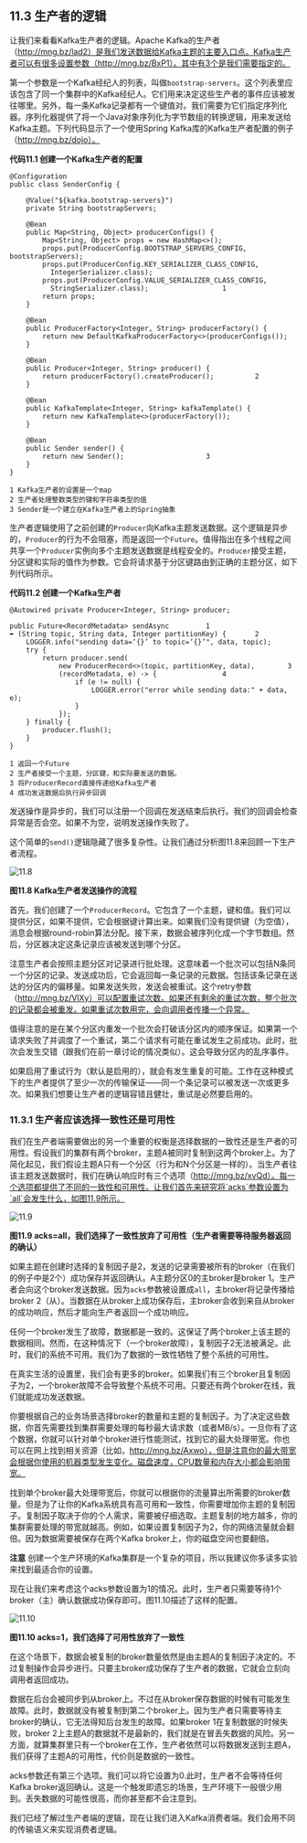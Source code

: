 ## 11.3 生产者的逻辑

让我们来看看Kafka生产者的逻辑。Apache Kafka的生产者（http://mng.bz/lad2）是我们发送数据给Kafka主题的主要入口点。Kafka生产者可以有很多设置参数（http://mng.bz/BxP1）。其中有3个是我们需要指定的。

第一个参数是一个Kafka经纪人的列表，叫做`bootstrap-servers`。这个列表里应该包含了同一个集群中的Kafka经纪人。它们用来决定这些生产者的事件应该被发往哪里。另外，每一条Kafka记录都有一个键值对。我们需要为它们指定序列化器。序列化器提供了将一个Java对象序列化为字节数组的转换逻辑，用来发送给Kafka主题。下列代码显示了一个使用Spring Kafka库的Kafka生产者配置的例子（http://mng.bz/dojo）。

**代码11.1 创建一个Kafka生产者的配置**
```
@Configuration
public class SenderConfig {

    @Value("${kafka.bootstrap-servers}")
    private String bootstrapServers;

    @Bean
    public Map<String, Object> producerConfigs() {
        Map<String, Object> props = new HashMap<>();
        props.put(ProducerConfig.BOOTSTRAP_SERVERS_CONFIG, bootstrapServers);
        props.put(ProducerConfig.KEY_SERIALIZER_CLASS_CONFIG,
          IntegerSerializer.class);
        props.put(ProducerConfig.VALUE_SERIALIZER_CLASS_CONFIG,
          StringSerializer.class);					1
        return props;
    }

    @Bean
    public ProducerFactory<Integer, String> producerFactory() {
        return new DefaultKafkaProducerFactory<>(producerConfigs());
    }

    @Bean
    public Producer<Integer, String> producer() {
        return producerFactory().createProducer();			2
    }

    @Bean
    public KafkaTemplate<Integer, String> kafkaTemplate() {
        return new KafkaTemplate<>(producerFactory());
    }

    @Bean
    public Sender sender() {
        return new Sender();					3
    }
}

1 Kafka生产者的设置是一个map
2 生产者处理整数类型的键和字符串类型的值
3 Sender是一个建立在Kafka生产者上的Spring抽象
```

生产者逻辑使用了之前创建的`Producer`向Kafka主题发送数据。这个逻辑是异步的，`Producer`的行为不会阻塞，而是返回一个`Future`。值得指出在多个线程之间共享一个`Producer`实例向多个主题发送数据是线程安全的。`Producer`接受主题，分区键和实际的值作为参数。它会将请求基于分区键路由到正确的主题分区，如下列代码所示。


**代码11.2 创建一个Kafka生产者**
```
@Autowired private Producer<Integer, String> producer;

public Future<RecordMetadata> sendAsync			1
➥ (String topic, String data, Integer partitionKey) {		2
    LOGGER.info("sending data=‘{}’ to topic=‘{}’", data, topic);
    try {
        return producer.send(
            new ProducerRecord<>(topic, partitionKey, data),		3
            (recordMetadata, e) -> {				4
                if (e != null) {
                    LOGGER.error("error while sending data:" + data, e);
                }
            });
    } finally {
        producer.flush();
    }
}

1 返回一个Future
2 生产者接受一个主题，分区键，和实际要发送的数据。
3 将ProducerRecord直接传递给Kafka生产者
4 成功发送数据后执行异步回调
```

发送操作是异步的，我们可以注册一个回调在发送结束后执行。我们的回调会检查异常是否会空。如果不为空，说明发送操作失败了。

这个简单的`send()`逻辑隐藏了很多复杂性。让我们通过分析图11.8来回顾一下生产者流程。

![11.8](11-8.svg)

**图11.8 Kafka生产者发送操作的流程**

首先，我们创建了一个`ProducerRecord`。它包含了一个主题，键和值。我们可以提供分区，如果不提供，它会根据键计算出来。如果我们没有提供键（为空值），消息会根据round-robin算法分配。接下来，数据会被序列化成一个字节数组。然后，分区器决定这条记录应该被发送到哪个分区。

注意生产者会按照主题分区对记录进行批处理。这意味着一个批次可以包括N条同一个分区的记录。发送成功后，它会返回每一条记录的元数据。包括该条记录在送达的分区内的偏移量。如果发送失败，发送会被重试。这个retry参数（http://mng.bz/VlXy）可以配置重试次数。如果还有剩余的重试次数，整个批次的记录都会被重发。如果重试次数用完，会向调用者传播一个异常。

值得注意的是在某个分区内重发一个批次会打破该分区内的顺序保证。如果第一个请求失败了并调度了一个重试，第二个请求有可能在重试发生之前成功。此时，批次会发生交错（跟我们在前一章讨论的情况类似）。这会导致分区内的乱序事件。

如果启用了重试行为（默认是启用的），就会有发生重复的可能。工作在这种模式下的生产者提供了至少一次的传输保证——同一个条记录可以被发送一次或更多次。如果我们想要让生产者的逻辑容错且健壮，重试是必然要启用的。


### 11.3.1 生产者应该选择一致性还是可用性

我们在生产者端需要做出的另一个重要的权衡是选择数据的一致性还是生产者的可用性。假设我们的集群有两个broker，主题A被同时复制到这两个broker上。为了简化起见，我们假设主题A只有一个分区（行为和N个分区是一样的）。当生产者往该主题发送数据时，我们在确认响应时有三个选项（http://mng.bz/xvQd）。每一个选项都提供了不同的一致性和可用性。让我们首先来研究将`acks`参数设置为`all`会发生什么，如图11.9所示。

![11.9](11-9.svg)

**图11.9 acks=all，我们选择了一致性放弃了可用性（生产者需要等待服务器返回的确认）**

如果主题在创建时选择的复制因子是2，发送的记录需要被所有的broker（在我们的例子中是2个）成功保存并返回确认。A主题分区0的主broker是broker 1。生产者会向这个broker发送数据。因为`acks`参数被设置成`all`，主broker将记录传播给broker 2（从）。当数据在从broker上成功保存后，主broker会收到来自从broker的成功响应，然后才能向生产者返回一个成功响应。

任何一个broker发生了故障，数据都是一致的。这保证了两个broker上该主题的数据相同。然而，在这种情况下（一个broker故障），复制因子2无法被满足。此时，我们的系统不可用。我们为了数据的一致性牺牲了整个系统的可用性。

在真实生活的设置里，我们会有更多的broker。如果我们有三个broker且复制因子为2，一个broker故障不会导致整个系统不可用。只要还有两个broker在线，我们就能成功发送数据。

你要根据自己的业务场景选择broker的数量和主题的复制因子。为了决定这些数据，你首先需要找到集群需要处理的每秒最大请求数（或者MB/s）。一旦你有了这个数据，你就可以针对单个broker进行性能测试，找到它的最大处理带宽。你也可以在网上找到相关资源（比如，http://mng.bz/Axwo），但是注意你的最大带宽会根据你使用的机器类型发生变化。磁盘速度，CPU数量和内存大小都会影响带宽。

找到单个broker最大处理带宽后，你就可以根据你的流量算出所需要的broker数量。但是为了让你的Kafka系统具有高可用和一致性，你需要增加你主题的复制因子。复制因子取决于你的个人需求，需要被仔细选取。主题复制的地方越多，你的集群需要处理的带宽就越高。例如，如果设置复制因子为2，你的网络流量就会翻倍。因为数据需要被保存在两个Kafka broker上，你的磁盘空间也要翻倍。

**注意** 创建一个生产环境的Kafka集群是一个复杂的项目，所以我建议你多读多实验来找到最适合你的设置。

现在让我们来考虑这个acks参数设置为1的情况。此时，生产者只需要等待1个broker（主）确认数据成功保存即可。图11.10描述了这样的配置。

![11.10](11-10.svg)

**图11.10 acks=1，我们选择了可用性放弃了一致性**

在这个场景下，数据会被复制的broker数量依然是由主题A的复制因子决定的。不过复制操作会异步进行。只要主broker成功保存了生产者的数据，它就会立刻向调用者返回成功。

数据在后台会被同步到从broker上。不过在从broker保存数据的时候有可能发生故障。此时，数据就没有被复制到第二个broker上。因为生产者只需要等待主broker的确认，它无法得知后台发生的故障。如果broker 1在复制数据的时候失败，broker 2上主题A的数据就不是最新的，我们就是在冒丢失数据的风险。另一方面，就算集群里只有一个broker在工作，生产者依然可以将数据发送到主题A，我们获得了主题A的可用性，代价则是数据的一致性。

acks参数还有第三个选项。我们可以将它设置为0.此时，生产者不会等待任何Kafka broker返回确认。这是一个触发即遗忘的场景，生产环境下一般很少用到。丢失数据的可能性很高，而你甚至都不会注意到。

我们已经了解过生产者端的逻辑，现在让我们进入Kafka消费者端。我们会用不同的传输语义来实现消费者逻辑。